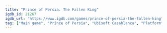 ```yaml
---
title: "Prince of Persia: The Fallen King"
igdb_id: 21267
igdb_url: "https://www.igdb.com/games/prince-of-persia-the-fallen-king"
tag: ["Main game", "Prince of Persia", "Ubisoft Casablanca", "Platform", "Adventure", "Single player", "Side view", "Action"]
---
```

